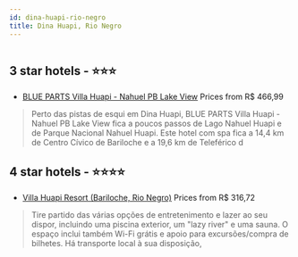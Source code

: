 ```yaml
---
id: dina-huapi-rio-negro
title: Dina Huapi, Rio Negro
---
```


<center><img src="https://i.travelapi.com/hotels/11000000/10240000/10231900/10231807/d9465501_z.jpg" alt="" /></center>


##  3 star hotels - ⭐️⭐️⭐️

-    [BLUE PARTS Villa Huapi - Nahuel PB Lake View](https://www.hurb.com/br/aud/https://www.hurb.com/br/hotels/dina-huapi/blue-parts-villa-huapi-nahuel-pb-lake-view-HT-F974?cmp=18055) Prices from R$ 466,99
   > Perto das pistas de esqui em Dina Huapi, BLUE PARTS Villa Huapi - Nahuel PB Lake View fica a poucos passos de Lago Nahuel Huapi e de Parque Nacional Nahuel Huapi.  Este hotel com spa fica a 14,4 km de Centro Cívico de Bariloche e a 19,6 km de Teleférico d

##  4 star hotels - ⭐️⭐️⭐️⭐️

-    [Villa Huapi Resort (Bariloche, Rio Negro)](https://www.hurb.com/br/aud/https://www.hurb.com/br/hotels/dina-huapi/villa-huapi-resort-bariloche-rio-negro-HT-C6EF?cmp=18055) Prices from R$ 316,72
   > Tire partido das várias opções de entretenimento e lazer ao seu dispor, incluindo uma piscina exterior, um "lazy river" e uma sauna. O espaço inclui também Wi-Fi grátis e apoio para excursões/compra de bilhetes. Há transporte local à sua disposição, 
